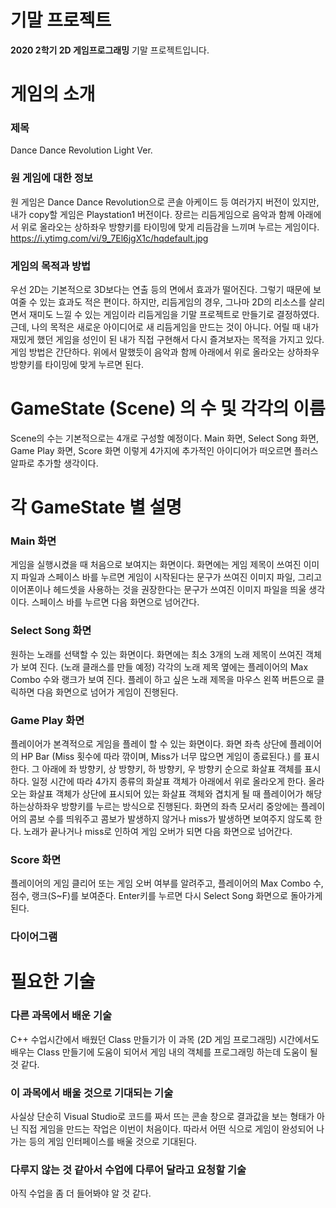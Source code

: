 # 기말 프로젝트

**2020 2학기 2D 게임프로그래밍** 기말 프로젝트입니다.

# 게임의 소개

### 제목
Dance Dance Revolution Light Ver.

### 원 게임에 대한 정보
원 게임은 Dance Dance Revolution으로 콘솔 아케이드 등 여러가지 버전이 있지만, 내가 copy할 게임은 Playstation1 버전이다.
장르는 리듬게임으로 음악과 함께 아래에서 위로 올라오는 상하좌우 방향키를 타이밍에 맞게 리듬감을 느끼며 누르는 게임이다.
https://i.ytimg.com/vi/9_7El6jgX1c/hqdefault.jpg

### 게임의 목적과 방법
우선 2D는 기본적으로 3D보다는 연출 등의 면에서 효과가 떨어진다. 그렇기 때문에 보여줄 수 있는 효과도 적은 편이다. 하지만, 리듬게임의 경우, 그나마 2D의 리소스를 살리면서 재미도 느낄 수 있는 게임이라 리듬게임을 기말 프로젝트로 만들기로 결정하였다.
근데, 나의 목적은 새로운 아이디어로 새 리듬게임을 만드는 것이 아니다. 
어릴 때 내가 재밌게 했던 게임을 성인이 된 내가 직접 구현해서 다시 즐겨보자는 목적을 가지고 있다.
게임 방법은 간단하다. 위에서 말했듯이 음악과 함께 아래에서 위로 올라오는 상하좌우 방향키를 타이밍에 맞게 누르면 된다.

# GameState (Scene) 의 수 및 각각의 이름
Scene의 수는 기본적으로는 4개로 구성할 예정이다.
Main 화면, Select Song 화면, Game Play 화면, Score 화면 이렇게 4가지에 추가적인 아이디어가 떠오르면 플러스 알파로 추가할 생각이다. 

# 각 GameState 별 설명
### Main 화면
게임을 실행시켰을 때 처음으로 보여지는 화면이다.
화면에는 게임 제목이 쓰여진 이미지 파일과 스페이스 바를 누르면 게임이 시작된다는 문구가 쓰여진 이미지 파일, 그리고 이어폰이나 헤드셋을 사용하는 것을 권장한다는 문구가 쓰여진 이미지 파일을 띄울 생각이다. 
스페이스 바를 누르면 다음 화면으로 넘어간다.

### Select Song 화면
원하는 노래를 선택할 수 있는 화면이다.
화면에는 최소 3개의 노래 제목이 쓰여진 객체가 보여 진다. (노래 클래스를 만들 예정)
각각의 노래 제목 옆에는 플레이어의 Max Combo 수와 랭크가 보여 진다.
플레이 하고 싶은 노래 제목을 마우스 왼쪽 버튼으로 클릭하면 다음 화면으로 넘어가 게임이 진행된다.

### Game Play 화면
플레이어가 본격적으로 게임을 플레이 할 수 있는 화면이다.
화면 좌측 상단에 플레이어의 HP Bar (Miss 횟수에 따라 깎이며, Miss가 너무 많으면 게임이 종료된다.) 를 표시한다.
그 아래에 좌 방향키, 상 방향키, 하 방향키, 우 방향키 순으로 화살표 객체를 표시하다.
일정 시간에 따라 4가지 종류의 화살표 객체가 아래에서 위로 올라오게 한다.
올라오는 화살표 객체가 상단에 표시되어 있는 화살표 객체와 겹치게 될 때 플레이어가 해당하는상하좌우 방향키를 누르는 방식으로 진행된다. 
화면의 좌측 모서리 중앙에는 플레이어의 콤보 수를 띄워주고 콤보가 발생하지 않거나 miss가 발생하면 보여주지 않도록 한다. 
노래가 끝나거나 miss로 인하여 게임 오버가 되면 다음 화면으로 넘어간다.

### Score 화면
플레이어의 게임 클리어 또는 게임 오버 여부를 알려주고, 플레이어의 Max Combo 수, 점수, 랭크(S~F)를 보여준다.
Enter키를 누르면 다시 Select Song 화면으로 돌아가게 된다.

### 다이어그램


# 필요한 기술
### 다른 과목에서 배운 기술
C++ 수업시간에서 배웠던 Class 만들기가 이 과목 (2D 게임 프로그래밍) 시간에서도 배우는 Class 만들기에 도움이 되어서 게임 내의 객체를 프로그래밍 하는데 도움이 될 것 같다.
### 이 과목에서 배울 것으로 기대되는 기술
사실상 단순히 Visual Studio로 코드를 짜서 뜨는 콘솔 창으로 결과값을 보는 형태가 아닌 직접 게임을 만드는 작업은 이번이 처음이다. 따라서 어떤 식으로 게임이 완성되어 나가는 등의 게임 인터페이스를 배울 것으로 기대된다.
### 다루지 않는 것 같아서 수업에 다루어 달라고 요청할 기술
아직 수업을 좀 더 들어봐야 알 것 같다. 
